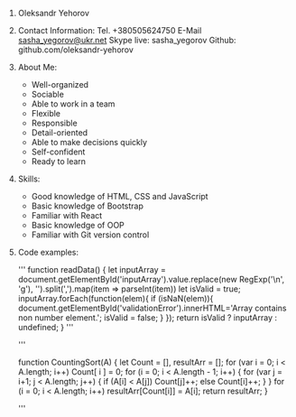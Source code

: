 1. Oleksandr Yehorov
2. Contact Information:
   Tel. +380505624750
   E-Mail sasha_yegorov@ukr.net
   Skype live: sasha_yegorov
   Github: github.com/oleksandr-yehorov
3. About Me:
   * Well-organized
   * Sociable
   * Able to work in a team
   * Flexible
   * Responsible
   * Detail-oriented
   * Able to make decisions quickly
   * Self-confident
   * Ready to learn
4. Skills:
   * Good knowledge of HTML, CSS and JavaScript
   * Basic knowledge of Bootstrap
   * Familiar with React
   * Basic knowledge of OOP
   * Familiar with Git version control
5. Code examples:
    
   '''
   function readData() {
            let inputArray = document.getElementById('inputArray').value.replace(new RegExp('\n', 'g'), '').split(',').map(item => parseInt(item))
            let isValid = true;
            inputArray.forEach(function(elem){
                if (isNaN(elem)){
                    document.getElementById('validationError').innerHTML='Array contains non number element.';
                    isValid = false;
                }
            });
            return isValid ? inputArray : undefined;
        }
    '''
    
    '''

    function CountingSort(A) {
            let Count = [],
                resultArr = [];
            for (var i = 0; i < A.length; i++) Count[ i ] = 0;
            for (i = 0; i < A.length - 1; i++) {
                for (var j = i+1; j < A.length; j++) {
                    if (A[i] < A[j]) Count[j]++;
                        else Count[i]++;
                    }
                }
            for (i = 0; i < A.length; i++) resultArr[Count[i]] = A[i];
            return resultArr;
            }
            
    '''
